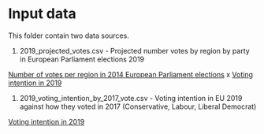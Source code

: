 # Input data

This folder contain two data sources.

1. 2019_projected_votes.csv - Projected number votes by region by party in European Parliament elections 2019

[Number of votes per region in 2014 European Parliament elections](http://www.europarl.europa.eu/unitedkingdom/en/european-elections/european_elections/results.html) x [Voting intention in 2019](https://d25d2506sfb94s.cloudfront.net/cumulus_uploads/document/gx95u8qvbi/HopeNotHate_190426_EUElections_bpc_w.pdf)

1. 2019_voting_intention_by_2017_vote.csv - Voting intention in EU 2019 against how they voted in 2017  (Conservative, Labour, Liberal Democrat)

[Voting intention in 2019](https://d25d2506sfb94s.cloudfront.net/cumulus_uploads/document/gx95u8qvbi/HopeNotHate_190426_EUElections_bpc_w.pdf)

